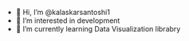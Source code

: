 - 👋 Hi, I’m @kalaskarsantoshi1
- 👀 I’m interested in development
- 🌱 I’m currently learning Data Visualization librabry

<!---
kalaskarsantoshi1/kalaskarsantoshi1 is a ✨ special ✨ repository because its `README.md` (this file) appears on your GitHub profile.
You can click the Preview link to take a look at your changes.
--->
